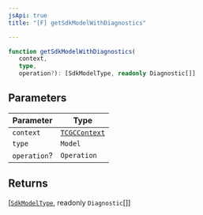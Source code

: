 ```yaml
---
jsApi: true
title: "[F] getSdkModelWithDiagnostics"

---
```

```ts
function getSdkModelWithDiagnostics(
   context, 
   type, 
   operation?): [SdkModelType, readonly Diagnostic[]]
```

## Parameters

| Parameter | Type |
| ------ | ------ |
| `context` | [`TCGCContext`](../interfaces/TCGCContext.md) |
| `type` | `Model` |
| `operation`? | `Operation` |

## Returns

[[`SdkModelType`](../interfaces/SdkModelType.md), readonly `Diagnostic`[]]
